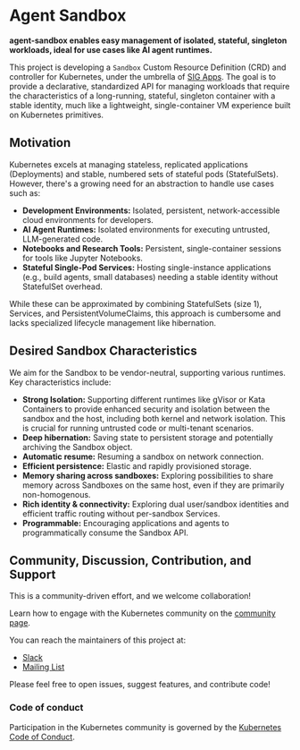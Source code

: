 # Agent Sandbox

**agent-sandbox enables easy management of isolated, stateful, singleton workloads, ideal for use cases like AI agent runtimes.**

This project is developing a `Sandbox` Custom Resource Definition (CRD) and controller for Kubernetes, under the umbrella of [SIG Apps](https://github.com/kubernetes/community/tree/master/sig-apps). The goal is to provide a declarative, standardized API for managing workloads that require the characteristics of a long-running, stateful, singleton container with a stable identity, much like a lightweight, single-container VM experience built on Kubernetes primitives.

## Motivation

Kubernetes excels at managing stateless, replicated applications (Deployments) and stable, numbered sets of stateful pods (StatefulSets). However, there's a growing need for an abstraction to handle use cases such as:

*   **Development Environments:** Isolated, persistent, network-accessible cloud environments for developers.
*   **AI Agent Runtimes:** Isolated environments for executing untrusted, LLM-generated code.
*   **Notebooks and Research Tools:** Persistent, single-container sessions for tools like Jupyter Notebooks.
*   **Stateful Single-Pod Services:** Hosting single-instance applications (e.g., build agents, small databases) needing a stable identity without StatefulSet overhead.

While these can be approximated by combining StatefulSets (size 1), Services, and PersistentVolumeClaims, this approach is cumbersome and lacks specialized lifecycle management like hibernation.

## Desired Sandbox Characteristics

We aim for the Sandbox to be vendor-neutral, supporting various runtimes. Key characteristics include:

*   **Strong Isolation:** Supporting different runtimes like gVisor or Kata Containers to provide enhanced security and isolation between the sandbox and the host, including both kernel and network isolation. This is crucial for running untrusted code or multi-tenant scenarios.
*   **Deep hibernation:** Saving state to persistent storage and potentially archiving the Sandbox object.
*   **Automatic resume:** Resuming a sandbox on network connection.
*   **Efficient persistence:** Elastic and rapidly provisioned storage.
*   **Memory sharing across sandboxes:** Exploring possibilities to share memory across Sandboxes on the same host, even if they are primarily non-homogenous.
*   **Rich identity & connectivity:** Exploring dual user/sandbox identities and efficient traffic routing without per-sandbox Services.
*   **Programmable:** Encouraging applications and agents to programmatically consume the Sandbox API.

## Community, Discussion, Contribution, and Support

This is a community-driven effort, and we welcome collaboration!

Learn how to engage with the Kubernetes community on the [community page](http://kubernetes.io/community/).

You can reach the maintainers of this project at:

- [Slack](https://kubernetes.slack.com/messages/sig-apps)
- [Mailing List](https://groups.google.com/a/kubernetes.io/g/sig-apps)

Please feel free to open issues, suggest features, and contribute code!

### Code of conduct

Participation in the Kubernetes community is governed by the [Kubernetes Code of Conduct](code-of-conduct.md).

[owners]: https://git.k8s.io/community/contributors/guide/owners.md
[Creative Commons 4.0]: https://git.k8s.io/website/LICENSE
